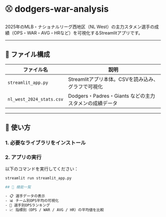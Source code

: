 # ⚾ dodgers-war-analysis

2025年のMLB・ナショナルリーグ西地区（NL West）の主力スタメン選手の成績（OPS・WAR・AVG・HRなど）を可視化するStreamlitアプリです。

---

## 📂 ファイル構成

| ファイル名 | 説明 |
|------------|------|
| `streamlit_app.py` | Streamlitアプリ本体。CSVを読み込み、グラフで可視化 |
| `nl_west_2024_stats.csv` | Dodgers・Padres・Giants などの主力スタメンの成績データ |

---

## 🚀 使い方

### 1. 必要なライブラリをインストール

### 2. アプリの実行

以下のコマンドを実行してください：

```bash
streamlit run streamlit_app.py

## 🔧 機能一覧

- 📋 選手データの表示
- 📊 チーム別OPS平均の可視化
- 🏅 選手別OPSランキング
- 📈 指標別（OPS / WAR / AVG / HR）の平均値を比較



